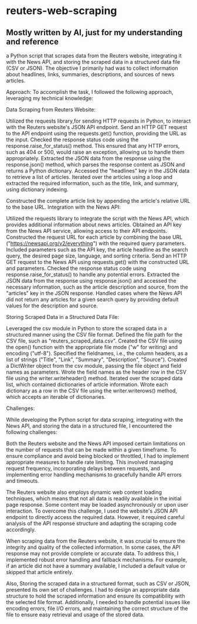 # reuters-web-scraping

## Mostly written by AI, just for my understanding and reference 


 a Python script that scrapes data from the Reuters website, integrating it with the News API, and storing the scraped data in a structured data file (CSV or JSON). The objective I primarily had was to collect information about headlines, links, summaries, descriptions, and sources of news articles.

Approach:
To accomplish the task, I followed the following approach, leveraging my technical knowledge:

Data Scraping from Reuters Website:

Utilized the requests library,for sending HTTP requests in Python, to interact with the Reuters website's JSON API endpoint.
Send an HTTP GET request to the API endpoint using the requests.get() function, providing the URL as the input.
Checked the response status code using the response.raise_for_status() method. This ensured that any HTTP errors, such as 404 or 500, would raise an exception, allowing us to handle them appropriately.
Extracted the JSON data from the response using the response.json() method, which parses the response content as JSON and returns a Python dictionary.
Accessed the "headlines" key in the JSON data to retrieve a list of articles.
Iterated over the articles using a loop and extracted the required information, such as the title, link, and summary, using dictionary indexing.

Constructed the complete article link by appending the article's relative URL to the base URL.
Integration with the News API:

Utilized the requests library to integrate the script with the News API, which provides additional information about news articles.
Obtained an API key from the News API service, allowing access to their API endpoints.
Constructed the request URL for each article by combining the base URL ("https://newsapi.org/v2/everything") with the required query parameters.
Included parameters such as the API key, the article headline as the search query, the desired page size, language, and sorting criteria.
Send an HTTP GET request to the News API using requests.get() with the constructed URL and parameters.
Checked the response status code using response.raise_for_status() to handle any potential errors.
Extracted the JSON data from the response using response.json() and accessed the necessary information, such as the article description and source, from the "articles" key in the JSON response.
Handled cases where the News API did not return any articles for a given search query by providing default values for the description and source.

Storing Scraped Data in a Structured Data File:

Leveraged the csv module in Python to store the scraped data in a structured manner using the CSV file format.
Defined the file path for the CSV file, such as "reuters_scraped_data.csv".
Created the CSV file using the open() function with the appropriate file mode ("w" for writing) and encoding ("utf-8").
Specified the fieldnames, i.e., the column headers, as a list of strings ("Title", "Link", "Summary", "Description", "Source").
Created a DictWriter object from the csv module, passing the file object and field names as parameters.
Wrote the field names as the header row in the CSV file using the writer.writeheader() method.
Iterated over the scraped data list, which contained dictionaries of article information.
Wrote each dictionary as a row in the CSV file using the writer.writerows() method, which accepts an iterable of dictionaries.


Challenges:

While developing the Python script for data scraping, integrating with the News API, and storing the data in a structured file, I encountered the following challenges:

Both the Reuters website and the News API imposed certain limitations on the number of requests that can be made within a given timeframe. To ensure compliance and avoid being blocked or throttled, I had to implement appropriate measures to handle rate limiting. This involved managing request frequency, incorporating delays between requests, and implementing error handling mechanisms to gracefully handle API errors and timeouts.

The Reuters website also  employs dynamic web content loading techniques, which means that not all data is readily available in the initial page response. Some content may be loaded asynchronously or upon user interaction. To overcome this challenge, I used the website's JSON API endpoint to directly access the required data. However, it required careful analysis of the API response structure and adapting the scraping code accordingly.

When scraping data from the Reuters website, it was crucial to ensure the integrity and quality of the collected information. In some cases, the API response may not provide complete or accurate data. To address this, I implemented robust error handling and fallback mechanisms. For example, if an article did not have a summary available, I included a default value or skipped that article entirely.

Also, Storing the scraped data in a structured format, such as CSV or JSON, presented its own set of challenges. I had to design an appropriate data structure to hold the scraped information and ensure its compatibility with the selected file format. Additionally, I needed to handle potential issues like encoding errors, file I/O errors, and maintaining the correct structure of the file to ensure easy retrieval and usage of the stored data.
